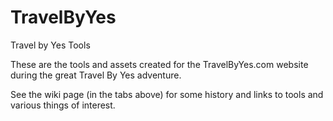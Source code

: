 # TravelByYes
Travel by Yes Tools

These are the tools and assets created for the TravelByYes.com website during the great Travel By Yes adventure.

See the wiki page (in the tabs above) for some history and links to tools and various things of interest.
